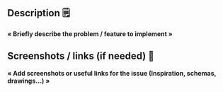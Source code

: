 ## Description 🗒️

**« Briefly describe the problem / feature to implement »**

## Screenshots / links (if needed) 📸

**« Add screenshots or useful links for the issue (Inspiration, schemas, drawings...) »**
